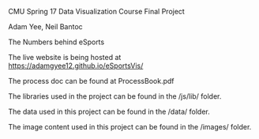 CMU Spring 17 Data Visualization Course Final Project

Adam Yee, Neil Bantoc

The Numbers behind eSports

The live website is being hosted at https://adamgyee12.github.io/eSportsVis/

The process doc can be found at ProcessBook.pdf

The libraries used in the project can be found in the /js/lib/ folder.

The data used in this project can be found in the /data/ folder.

The image content used in this project can be found in the /images/ folder.
